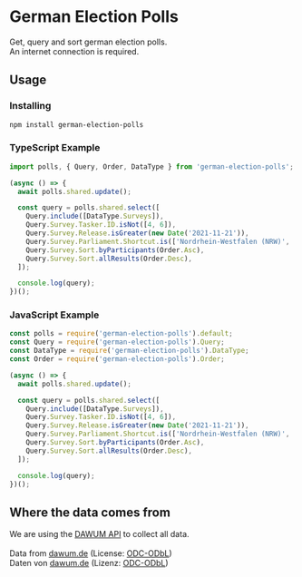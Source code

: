 # German Election Polls

Get, query and sort german election polls.\
An internet connection is required.

## Usage

### Installing

```bash
npm install german-election-polls
```

### TypeScript Example

```ts
import polls, { Query, Order, DataType } from 'german-election-polls';

(async () => {
  await polls.shared.update();

  const query = polls.shared.select([
    Query.include([DataType.Surveys]),
    Query.Survey.Tasker.ID.isNot([4, 6]),
    Query.Survey.Release.isGreater(new Date('2021-11-21')),
    Query.Survey.Parliament.Shortcut.is(['Nordrhein-Westfalen (NRW)', 'Baden-Württemberg']),
    Query.Survey.Sort.byParticipants(Order.Asc),
    Query.Survey.Sort.allResults(Order.Desc),
  ]);

  console.log(query);
})();
```

### JavaScript Example

```js
const polls = require('german-election-polls').default;
const Query = require('german-election-polls').Query;
const DataType = require('german-election-polls').DataType;
const Order = require('german-election-polls').Order;

(async () => {
  await polls.shared.update();

  const query = polls.shared.select([
    Query.include([DataType.Surveys]),
    Query.Survey.Tasker.ID.isNot([4, 6]),
    Query.Survey.Release.isGreater(new Date('2021-11-21')),
    Query.Survey.Parliament.Shortcut.is(['Nordrhein-Westfalen (NRW)', 'Baden-Württemberg']),
    Query.Survey.Sort.byParticipants(Order.Asc),
    Query.Survey.Sort.allResults(Order.Desc),
  ]);

  console.log(query);
})();
```

## Where the data comes from

We are using the [DAWUM API](https://dawum.de/API) to collect all data.\
\
Data from [dawum.de](https://dawum.de) (License: [ODC-ODbL](https://opendatacommons.org/licenses/odbl/1-0/))\
Daten von [dawum.de](https://dawum.de) (Lizenz: [ODC-ODbL](https://opendatacommons.org/licenses/odbl/1-0/))

